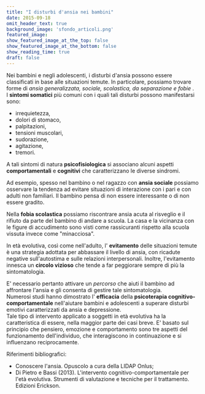 ```yaml
---
title: "I disturbi d'ansia nei bambini"
date: 2015-09-18
omit_header_text: true
background_image: 'sfondo_articoli.png'
featured_image: 
show_featured_image_at_the_top: false
show_featured_image_at_the_bottom: false
show_reading_time: true
draft: false
---
```


Nei bambini e negli adolescenti, i disturbi d'ansia possono essere
classificati in base alle situazioni temute. In particolare, possiamo trovare
forme di _ansia generalizzata, sociale, scolastica, da separazione e fobie_ .  
I **sintomi somatici** più comuni con i quali tali disturbi possono
manifestarsi sono:

  * irrequietezza,
  * dolori di stomaco,
  * palpitazioni,
  * tensioni muscolari,
  * sudorazione,
  * agitazione,
  * tremori. 

A tali sintomi di natura **psicofisiologica** si associano alcuni aspetti
**comportamentali** e **cognitivi** che caratterizzano le diverse sindromi.  
  
​Ad esempio, spesso nel bambino o nel ragazzo con **ansia sociale** possiamo
osservare la tendenza ad evitare situazioni di interazione con i pari e con
adulti non familiari. Il bambino pensa di non essere interessante o di non
essere gradito.  
  
Nella **fobia scolastica** possiamo riscontrare ansia acuta al risveglio e il
rifiuto da parte del bambino di andare a scuola. La casa e la vicinanza con le
figure di accudimento sono visti come rassicuranti rispetto alla scuola
vissuta invece come "minacciosa".  
  
In età evolutiva, così come nell'adulto, l' **evitamento** delle situazioni
temute è una strategia adottata per abbassare il livello di ansia, con
ricadute negative sull'autostima e sulle relazioni interpersonali. Inoltre,
l'evitamento innesca un **circolo vizioso** che tende a far peggiorare sempre
di più la sintomatologia.  
  
E' necessario pertanto attivare un _percorso_ che aiuti il bambino ad
affrontare l'ansia e gli consenta di gestire tale sintomatologia.  
Numerosi studi hanno dimostrato l' **efficacia** della **psicoterapia
cognitivo-comportamentale** nell'aiutare bambini e adolescenti a superare
disturbi emotivi caratterizzati da ansia e depressione.  
Tale tipo di intervento applicato a soggetti in età evolutiva ha la
caratteristica di essere, nella maggior parte dei casi breve. E' basato sul
principio che pensiero, emozione e comportamento sono tre aspetti del
funzionamento dell'individuo, che interagiscono in continuazione e si
influenzano reciprocamente.  
  
Riferimenti bibliografici:

  * Conoscere l'ansia. Opuscolo a cura della LIDAP Onlus;
  * Di Pietro e Bassi (2013). L'intervento cognitivo-comportamentale per l'età evolutiva. Strumenti di valutazione e tecniche per il trattamento. Edizioni Erickson.

  
  
  

